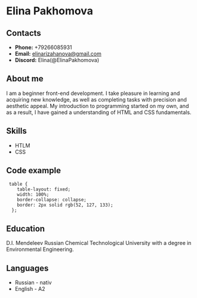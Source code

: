 # Elina Pakhomova

## Contacts

* **Phone:** +79266085931
* **Email:** elinarizahanova@gmail.com
* **Discord:** Elina(@ElinaPakhomova)

## About me

I am a beginner front-end development. I take pleasure in learning and acquiring new knowledge, as well as completing tasks with precision and aesthetic appeal. My introduction to programming started on my own, and as a result, I have gained a understanding of HTML and CSS fundamentals. 

## Skills

* HTLM
* CSS

## Code example

```
 table {
    table-layout: fixed;
    width: 100%;
    border-collapse: collapse;
    border: 2px solid rgb(52, 127, 133);
  };
  ```

## Education

D.I. Mendeleev Russian Chemical Technological University with a degree in Environmental Engineering.

## Languages

* Russian - nativ
* English - A2

